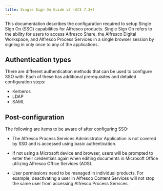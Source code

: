 ```yaml
---
title: Single Sign On Guide v2 (ACS 7.3+)
---
```


This documentation describes the configuration required to setup Single Sign On (SSO) capabilities for Alfresco products. Single Sign On refers to the ability for users to access Alfresco Share, the Alfresco Digital Workspace, and Alfresco Process Services in a single browser session by signing in only once to any of the applications.


## Authentication types

There are different authentication methods that can be used to configure SSO with. Each of these has additional prerequisites and detailed configuration steps:

* Kerberos
* LDAP
* SAML

## Post-configuration

The following are items to be aware of after configuring SSO:

* The Alfresco Process Services Administrator Application is not covered by SSO and is accessed using basic authentication.

* If not using a Microsoft device and browser, users will be prompted to enter their credentials again when editing documents in Microsoft Office utilizing Alfresco Office Services (AOS).

* User permissions need to be managed in individual products. For example, deactivating a user in Alfresco Content Services will not stop the same user from accessing Alfresco Process Services.
